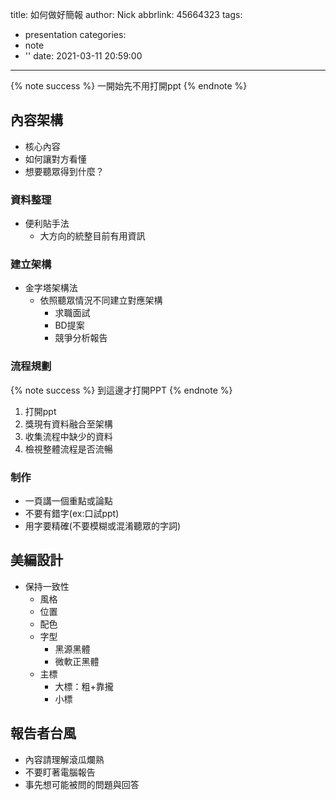 title: 如何做好簡報
author: Nick
abbrlink: 45664323
tags:
  - presentation
categories:
  - note
  - ''
date: 2021-03-11 20:59:00
---

{% note success %}
一開始先不用打開ppt
{% endnote %}

## 內容架構
- 核心內容
- 如何讓對方看懂
- 想要聽眾得到什麼？

### 資料整理
- 便利貼手法
	- 大方向的統整目前有用資訊

### 建立架構
- 金字塔架構法
	- 依照聽眾情況不同建立對應架構
		- 求職面試
		- BD提案
		- 競爭分析報告
        
        
### 流程規劃

{% note success %}
到這邊才打開PPT
{% endnote %}

1. 打開ppt
2. 獎現有資料融合至架構
3. 收集流程中缺少的資料
4. 檢視整體流程是否流暢

### 制作
- 一頁講一個重點或論點
- 不要有錯字(ex:口試ppt)
- 用字要精確(不要模糊或混淆聽眾的字詞)

## 美編設計
- 保持一致性
	- 風格
	- 位置
	- 配色
	- 字型
		- 黑源黑體
		- 微軟正黑體
	- 主標
		- 大標：粗+靠攏
		- 小標
		
## 報告者台風
-  內容請理解滾瓜爛熟
-  不要盯著電腦報告
-  事先想可能被問的問題與回答